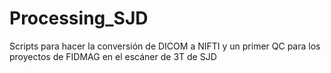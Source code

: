 # Processing_SJD
 Scripts para hacer la conversión de DICOM a NIFTI y un primer QC para los proyectos de FIDMAG en el escáner de 3T de SJD
